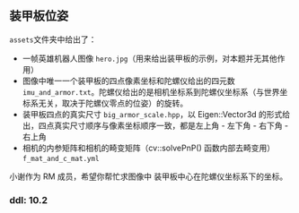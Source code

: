 ## 装甲板位姿
``assets``文件夹中给出了：
- 一帧英雄机器人图像 `hero.jpg`（用来给出装甲板的示例，对本题并无其他作用）
- 图像中唯一一个装甲板的四点像素坐标和陀螺仪给出的四元数 `imu_and_armor.txt`。陀螺仪给出的是相机坐标系到陀螺仪坐标系（与世界坐标系无关，取决于陀螺仪零点的位姿）的旋转。
- 装甲板四点的真实尺寸 `big_armor_scale.hpp`，以 Eigen::Vector3d 的形式给出，四点真实尺寸顺序与像素坐标顺序一致，都是左上角 - 左下角 - 右下角 - 右上角
- 相机的内参矩阵和相机的畸变矩阵（cv::solvePnP() 函数内部去畸变用）`f_mat_and_c_mat.yml`
  
小谢作为 RM 成员，希望你帮忙求图像中 装甲板中心在陀螺仪坐标系下的坐标。
### ddl: 10.2
